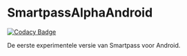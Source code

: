 # SmartpassAlphaAndroid

[![Codacy Badge](https://api.codacy.com/project/badge/Grade/115f451635fb477d8a27ea1df58bd1c0)](https://app.codacy.com/app/maximjanssensj5/SmartpassAndroid?utm_source=github.com&utm_medium=referral&utm_content=mixxamm/SmartpassAndroid&utm_campaign=badger)

De eerste experimentele versie van Smartpass voor Android.
